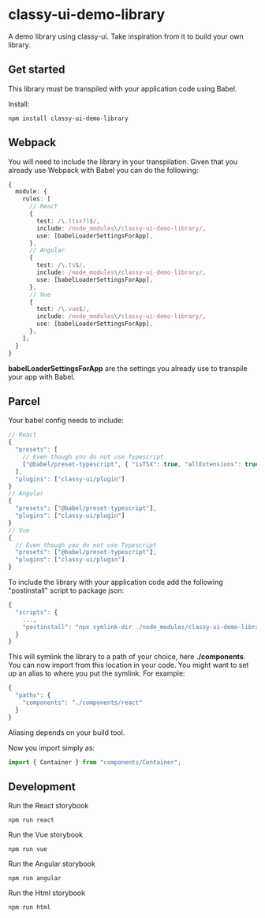 # classy-ui-demo-library

A demo library using classy-ui. Take inspiration from it to build your own library.

## Get started

This library must be transpiled with your application code using Babel.

Install:

```
npm install classy-ui-demo-library
```

## Webpack

You will need to include the library in your transpilation. Given that you already use Webpack with Babel you can do the following:

```ts
{
  module: {
    rules: [
      // React
      {
        test: /\.(tsx?)$/,
        include: /node_modules\/classy-ui-demo-library/,
        use: [babelLoaderSettingsForApp],
      },
      // Angular
      {
        test: /\.ts$/,
        include: /node_modules\/classy-ui-demo-library/,
        use: [babelLoaderSettingsForApp],
      },
      // Vue
      {
        test: /\.vue$/,
        include: /node_modules\/classy-ui-demo-library/,
        use: [babelLoaderSettingsForApp],
      },
    ];
  }
}
```

**babelLoaderSettingsForApp** are the settings you already use to transpile your app with Babel.

## Parcel

Your babel config needs to include:

```ts
// React
{
  "presets": [
    // Even though you do not use Typescript
    ["@babel/preset-typescript", { "isTSX": true, "allExtensions": true }]
  ],
  "plugins": ["classy-ui/plugin"]
}
// Angular
{
  "presets": ["@babel/preset-typescript"],
  "plugins": ["classy-ui/plugin"]
}
// Vue
{
  // Even though you do not use Typescript
  "presets": ["@babel/preset-typescript"],
  "plugins": ["classy-ui/plugin"]
}
```

To include the library with your application code add the following "postinstall" script to package json:

```ts
{
  "scripts": {
    ...,
    "postinstall": "npx symlink-dir ./node_modules/classy-ui-demo-library/src ./components"
  }
}
```

This will symlink the library to a path of your choice, here **./components**. You can now import from this location in your code. You might want to set up an alias to where you put the symlink. For example:

```ts
{
  "paths": {
    "components": "./components/react"
  }
}
```

Aliasing depends on your build tool.

Now you import simply as:

```ts
import { Container } from "components/Container";
```

## Development

Run the React storybook

```
npm run react
```

Run the Vue storybook

```
npm run vue
```

Run the Angular storybook

```
npm run angular
```

Run the Html storybook

```
npm run html
```
